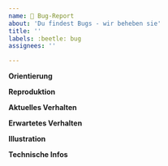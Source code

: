 ```yaml
---
name: 🐞 Bug-Report
about: 'Du findest Bugs - wir beheben sie'
title: ''
labels: :beetle: bug
assignees: ''

---
```


**Orientierung**
<!--
Wo bist du und was hast du vor?
-->

**Reproduktion**
<!--
Welche Schritte müssen durchgeführt werden, um den Fehler hervorzurufen?
1.
2.
...
-->

**Aktuelles Verhalten**
<!--
Was passiert?
-->

**Erwartetes Verhalten**
<!--
Was hätte passieren sollen?
-->

**Illustration**
<!--
Wenn möglich Screenshots (optional mit Anmerkungen, Pfeilen, o.ä.) oder Videos anfertigen.
-->

**Technische Infos**
<!--
Welche Adresse/Browser/Betriebsysstem/Gerät(Computer/Handy) wurde genutzt?
-->
